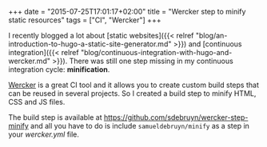 +++
date = "2015-07-25T17:01:17+02:00"
title = "Wercker step to minify static resources"
tags = ["CI", "Wercker"]
+++

I recently blogged a lot about [static websites]({{< relref "blog/an-introduction-to-hugo-a-static-site-generator.md" >}}) and [continuous integration]({{< relref "blog/continuous-integration-with-hugo-and-wercker.md" >}}). There was still one step missing in my continuous integration cycle: **minification**.

[Wercker](http://wercker.com/) is a great CI tool and it allows you to create custom build steps that can be reused in several projects. So I created a build step to minify HTML, CSS and JS files.

The build step is available at https://github.com/sdebruyn/wercker-step-minify and all you have to do is include `samueldebruyn/minify` as a step in your *wercker.yml* file.
